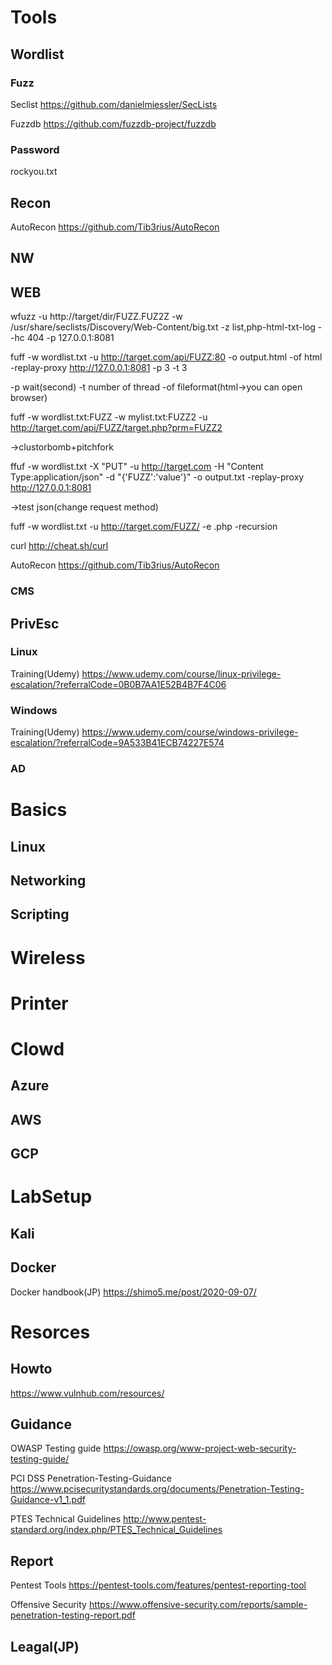 # Tools
 ## Wordlist
 ### Fuzz
 Seclist
 https://github.com/danielmiessler/SecLists
 
 Fuzzdb
 https://github.com/fuzzdb-project/fuzzdb
 
 ### Password
 rockyou.txt
 ## Recon
 AutoRecon https://github.com/Tib3rius/AutoRecon
 
 ## NW
 ## WEB
 wfuzz -u http://target/dir/FUZZ.FUZ2Z -w /usr/share/seclists/Discovery/Web-Content/big.txt -z list,php-html-txt-log --hc 404 -p 127.0.0.1:8081
 
 fuff -w wordlist.txt -u http://target.com/api/FUZZ:80 -o output.html -of html -replay-proxy http://127.0.0.1:8081 -p 3 -t 3

-p wait(second)
-t number of thread
-of fileformat(html->you can open browser)

fuff -w wordlist.txt:FUZZ -w mylist.txt:FUZZ2 -u http://target.com/api/FUZZ/target.php?prm=FUZZ2

->clustorbomb+pitchfork

ffuf -w  wordlist.txt -X "PUT" -u http://target.com -H "Content Type:application/json" -d "{'FUZZ':'value'}" -o output.txt -replay-proxy http://127.0.0.1:8081

->test json(change request method)

fuff -w wordlist.txt -u http://target.com/FUZZ/ -e .php -recursion

curl
http://cheat.sh/curl

AutoRecon
https://github.com/Tib3rius/AutoRecon

 ### CMS
 ## PrivEsc
  ### Linux
  
  Training(Udemy)
  https://www.udemy.com/course/linux-privilege-escalation/?referralCode=0B0B7AA1E52B4B7F4C06
  ### Windows
  
  Training(Udemy)
  https://www.udemy.com/course/windows-privilege-escalation/?referralCode=9A533B41ECB74227E574
  ### AD
  
# Basics
 ## Linux
 ## Networking
 ## Scripting

# Wireless

# Printer

# Clowd
 ## Azure
 ## AWS
 ## GCP
 
# LabSetup
 ## Kali
 ## Docker
 Docker handbook(JP)
 https://shimo5.me/post/2020-09-07/
 
# Resorces
## Howto
https://www.vulnhub.com/resources/

## Guidance
 OWASP Testing guide
 https://owasp.org/www-project-web-security-testing-guide/

 PCI DSS Penetration-Testing-Guidance
 https://www.pcisecuritystandards.org/documents/Penetration-Testing-Guidance-v1_1.pdf

 PTES Technical Guidelines
 http://www.pentest-standard.org/index.php/PTES_Technical_Guidelines

## Report
Pentest Tools
https://pentest-tools.com/features/pentest-reporting-tool

Offensive Security
https://www.offensive-security.com/reports/sample-penetration-testing-report.pdf

## Leagal(JP)
